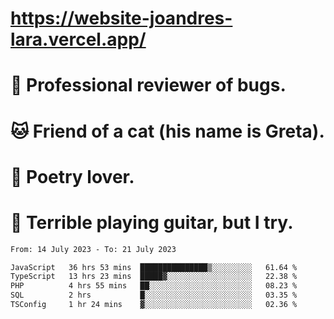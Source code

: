 # https://website-joandres-lara.vercel.app/
# 🐛 Professional reviewer of bugs.
# 🐱 Friend of a cat (his name is Greta).
# 📜 Poetry lover.
# 🎸 Terrible playing guitar, but I try.

<!--START_SECTION:waka-->

```txt
From: 14 July 2023 - To: 21 July 2023

JavaScript   36 hrs 53 mins  ███████████████▒░░░░░░░░░   61.64 %
TypeScript   13 hrs 23 mins  █████▓░░░░░░░░░░░░░░░░░░░   22.38 %
PHP          4 hrs 55 mins   ██░░░░░░░░░░░░░░░░░░░░░░░   08.23 %
SQL          2 hrs           █░░░░░░░░░░░░░░░░░░░░░░░░   03.35 %
TSConfig     1 hr 24 mins    ▓░░░░░░░░░░░░░░░░░░░░░░░░   02.36 %
```

<!--END_SECTION:waka-->
